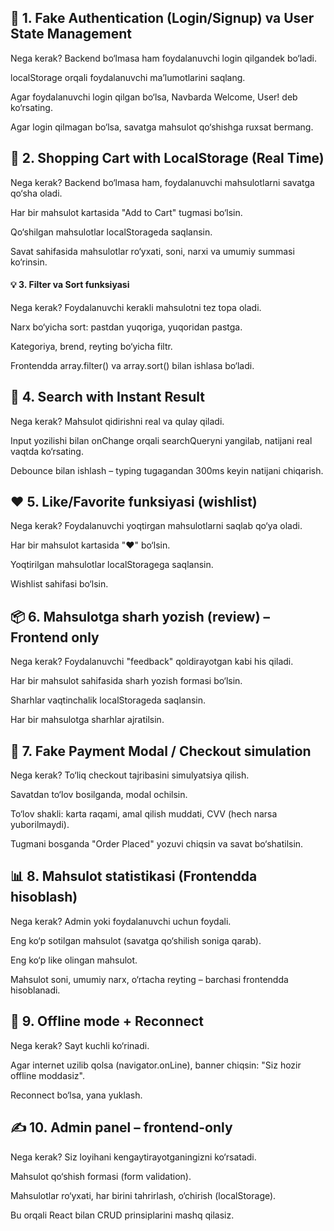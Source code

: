 ## 🔁 1. Fake Authentication (Login/Signup) va User State Management
Nega kerak? Backend bo‘lmasa ham foydalanuvchi login qilgandek bo‘ladi.

localStorage orqali foydalanuvchi ma’lumotlarini saqlang.

Agar foydalanuvchi login qilgan bo‘lsa, Navbarda Welcome, User! deb ko‘rsating.

Agar login qilmagan bo‘lsa, savatga mahsulot qo‘shishga ruxsat bermang.

## 🛒 2. Shopping Cart with LocalStorage (Real Time)
Nega kerak? Backend bo‘lmasa ham, foydalanuvchi mahsulotlarni savatga qo‘sha oladi.

Har bir mahsulot kartasida "Add to Cart" tugmasi bo‘lsin.

Qo‘shilgan mahsulotlar localStorageda saqlansin.

Savat sahifasida mahsulotlar ro‘yxati, soni, narxi va umumiy summasi ko‘rinsin.

####  💡 3. Filter va Sort funksiyasi
Nega kerak? Foydalanuvchi kerakli mahsulotni tez topa oladi.

Narx bo‘yicha sort: pastdan yuqoriga, yuqoridan pastga.

Kategoriya, brend, reyting bo‘yicha filtr.

Frontendda array.filter() va array.sort() bilan ishlasa bo‘ladi.

## 🔎 4. Search with Instant Result
Nega kerak? Mahsulot qidirishni real va qulay qiladi.

Input yozilishi bilan onChange orqali searchQueryni yangilab, natijani real vaqtda ko‘rsating.

Debounce bilan ishlash – typing tugagandan 300ms keyin natijani chiqarish.

## ❤️ 5. Like/Favorite funksiyasi (wishlist)
Nega kerak? Foydalanuvchi yoqtirgan mahsulotlarni saqlab qo‘ya oladi.

Har bir mahsulot kartasida "❤️" bo‘lsin.

Yoqtirilgan mahsulotlar localStoragega saqlansin.

Wishlist sahifasi bo‘lsin.

## 📦 6. Mahsulotga sharh yozish (review) – Frontend only
Nega kerak? Foydalanuvchi "feedback" qoldirayotgan kabi his qiladi.

Har bir mahsulot sahifasida sharh yozish formasi bo‘lsin.

Sharhlar vaqtinchalik localStorageda saqlansin.

Har bir mahsulotga sharhlar ajratilsin.

## 🧾 7. Fake Payment Modal / Checkout simulation
Nega kerak? To‘liq checkout tajribasini simulyatsiya qilish.

Savatdan to‘lov bosilganda, modal ochilsin.

To‘lov shakli: karta raqami, amal qilish muddati, CVV (hech narsa yuborilmaydi).

Tugmani bosganda "Order Placed" yozuvi chiqsin va savat bo‘shatilsin.

## 📊 8. Mahsulot statistikasi (Frontendda hisoblash)
Nega kerak? Admin yoki foydalanuvchi uchun foydali.

Eng ko‘p sotilgan mahsulot (savatga qo‘shilish soniga qarab).

Eng ko‘p like olingan mahsulot.

Mahsulot soni, umumiy narx, o‘rtacha reyting – barchasi frontendda hisoblanadi.

## 🧠 9. Offline mode + Reconnect
Nega kerak? Sayt kuchli ko‘rinadi.

Agar internet uzilib qolsa (navigator.onLine), banner chiqsin: "Siz hozir offline moddasiz".

Reconnect bo‘lsa, yana yuklash.

## ✍️ 10. Admin panel – frontend-only
Nega kerak? Siz loyihani kengaytirayotganingizni ko‘rsatadi.

Mahsulot qo‘shish formasi (form validation).

Mahsulotlar ro‘yxati, har birini tahrirlash, o‘chirish (localStorage).

Bu orqali React bilan CRUD prinsiplarini mashq qilasiz.

